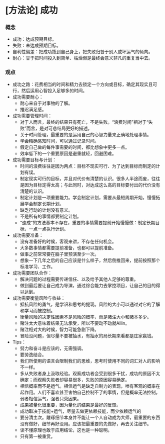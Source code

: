 # [方法论] 成功

### 概念
- 成功：达成预期目标。
- 失败：未达成预期目标。
- 自利性偏差：把成功揽到自己身上，把失败归咎于别人或坏运气的倾向。
- 耐心：甘于把时间投入到简单、枯燥但是最终会意义非凡的重复当中去。

### 观点

- 成功之路：花费相当的时间和精力去锁定一个方向或目标，确定其现实且可行，然后运用心智投入足够多的时间。
- 成功需要耐心：
    - 耐心来自于对事物的了解。
    - 推迟满足感。
- 成功需要管理时间：
    - 对于人而言，最终的结果只有死亡，不是失败。“浪费时间”相对于“失败”而言，是对可悲结局更好的描述。
    - 关于时间管理，最重要的是运用自己的心智力量来正确地处理事情。
    - 学会精确感知时间，可以通过记录时间。
    - 假定自己做的每件事需要的时间，都比想象中更多一点。
    - 效率低下的一个重要原因是避重就轻，回避困难。
- 成功需要目标与计划：
    - 时间的浪费往往是因为两点：目标不现实可行、为了达到目标而制定的计划有误。
    - 制定现实可行的目标，并且对代价有清楚的认识。很多人半途而废，往往是因为目标定得太高；与此同时，对达成这么高的目标要付出的代价没有清楚的认识。 
    - 制定计划是一项重要能力。学会制定计划，需要从最短周期开始，慢慢拓展学会制定长期计划。
    - 缺乏行动的计划没有意义。
    - 不是所有的事情都要制定计划。
    - “速成”的方法基本不存在，重要的事情需要提前开始慢慢做：制定长期目标，一点一点执行计划。
- 成功需要准备：
    - 没有准备好的时候，客观来讲，不存在任何机会。
    - 大多数事情都需要提前准备，也都可以提前准备。
    - 做事之前常常要在脑子里预演至少一次。
    - 想象一下几年之后的自己应该是什么样子，然后倒推回来，提前按照那个标准学习、工作。
- 成功需要团队合作：
    - 解决问题的过程需要传递信任、以及给予其他人足够的尊重。
    - 做到最后要让自己成为导演，通过综合能力去掌控项目，让自己的目的得以达到。
- 成功需要衡量风险与收益：
    - 抵抗风险的勇气，是学识和思考的提现。风险的大小可以通过对它的了解和学习而被控制。
    - 衡量风险的决定性因素不是风险的概率，而是赌注大小和赌本多少。
    - 赌注太大意味着结果无法承受，所以不要动不动就Allin。
    - 赌注相对大的时候，智力可能急剧下降。
    - 冒险没问题，但尽量不要被抽水，有抽水的局长期来看都是庄家赢钱。
- Tips：
    - 努力和奋斗是应该的，无需强调。
    - 要劳逸结合。
    - 我们所使用的语言会限制我们的思维，思考时使用不同的词汇对人的影响不一样。
    - 多从失败者身上汲取经验。观察成功者会受到很多干扰，成功的原因不太确定；而观察失败者却容易很多，失败的原因容易确定。
    - 相信概率而不是运气。相信运气是缺乏自制力的表现，唯有客观的概率在起作用。人们不喜欢甚至害怕自己控制不了的事情，但是概率无法控制。弱者相信运气，强者只究因果。
    - 成果被量化很重要，因为量化的结果是最好的反馈。
    - 成功取决于技能+运气，尽量去做更依赖技能，而少依赖运气的
    - 要分清主次。雕琢细节本身并不能让一个人自动成为大师，最重要的东西没有做好，细节再好没用。应该把最重要的先做好，再去关注细节。
    - 读不懂原理也敢于应用结论，这也是一种聪明。
    - 只有第一被重赏。